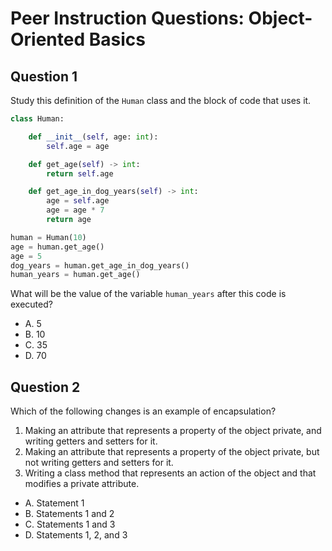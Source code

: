 # Peer Instruction Questions: Object-Oriented Basics

## Question 1

Study this definition of the `Human` class and the block of code that uses it.

```python
class Human:

    def __init__(self, age: int):
        self.age = age

    def get_age(self) -> int:
        return self.age

    def get_age_in_dog_years(self) -> int:
        age = self.age
        age = age * 7
        return age
```

```python
human = Human(10)
age = human.get_age()
age = 5
dog_years = human.get_age_in_dog_years()
human_years = human.get_age()
```

What will be the value of the variable `human_years` after this code is executed?

- A. 5
- B. 10
- C. 35
- D. 70

## Question 2

Which of the following changes is an example of encapsulation?

1. Making an attribute that represents a property of the object private, and writing getters and setters for it. 
2. Making an attribute that represents a property of the object private, but not writing getters and setters for it.
3. Writing a class method that represents an action of the object and that modifies a private attribute.

- A. Statement 1
- B. Statements 1 and 2
- C. Statements 1 and 3
- D. Statements 1, 2, and 3
